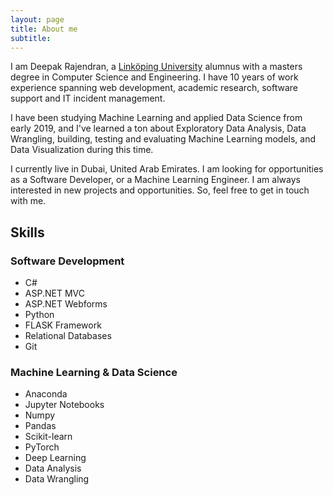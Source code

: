```yaml
---
layout: page
title: About me
subtitle:
---
```


I am Deepak Rajendran, a <a href="https://liu.se/en">Linköping University</a> 
alumnus with a masters degree in Computer Science and Engineering. 
I have 10 years of work experience spanning web 
development, academic research, software support and IT incident management.

I have been studying Machine Learning and applied Data Science from early 
2019, and I've learned a ton about Exploratory Data Analysis, Data Wrangling, 
building, testing and evaluating Machine Learning models, and Data 
Visualization during this time. 

I currently live in Dubai, United Arab Emirates. I am looking for 
opportunities as a Software Developer, or a Machine Learning Engineer.
I am always interested in new projects and opportunities. So, feel free to get 
in touch with me.

## Skills

### Software Development

- C#
- ASP.NET MVC
- ASP.NET Webforms
- Python
- FLASK Framework
- Relational Databases
- Git

### Machine Learning & Data Science

- Anaconda
- Jupyter Notebooks
- Numpy
- Pandas
- Scikit-learn
- PyTorch
- Deep Learning
- Data Analysis
- Data Wrangling